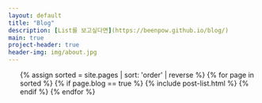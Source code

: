 ```yaml
---
layout: default
title: "Blog"
description: [List를 보고싶다면](https://beenpow.github.io/blog/)
main: true
project-header: true
header-img: img/about.jpg
---
```


<ul class="catalogue">
{% assign sorted = site.pages | sort: 'order' | reverse %}
{% for page in sorted %}
{% if page.blog == true %}
{% include post-list.html %}
{% endif %}
{% endfor %}
</ul>
